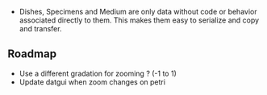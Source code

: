
- Dishes, Specimens and Medium are only data without code or behavior associated directly to them. This makes them easy to serialize and copy and transfer.




## Roadmap

- Use a different gradation for zooming ? (-1 to 1)
- Update datgui when zoom changes on petri


